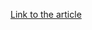 [Link to the article](https://www.welivesecurity.com/2014/10/20/botnets-remote-controls-cybercriminals/)
